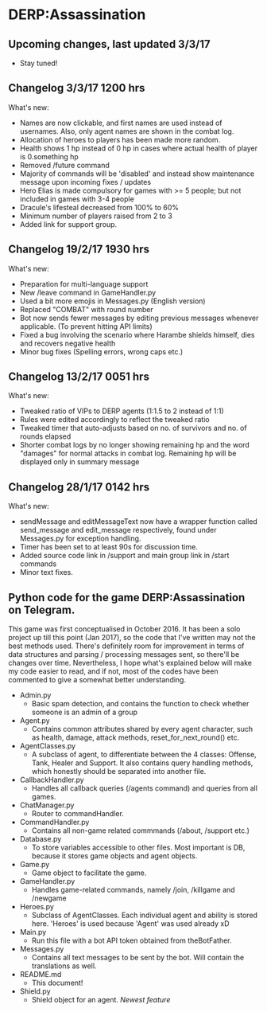 # DERP:Assassination

## Upcoming changes, last updated 3/3/17
- Stay tuned!

## Changelog 3/3/17 1200 hrs
What's new:
  - Names are now clickable, and first names are used instead of usernames. Also, only agent names are shown in the combat log.
  - Allocation of heroes to players has been made more random.
  - Health shows 1 hp instead of 0 hp in cases where actual health of player is 0.something hp
  - Removed /future command
  - Majority of commands will be 'disabled' and instead show maintenance message upon incoming fixes / updates
  - Hero Elias is made compulsory for games with >= 5 people; but not included in games with 3-4 people
  - Dracule's lifesteal decreased from 100% to 60%
  - Minimum number of players raised from 2 to 3
  - Added link for support group.
  
## Changelog 19/2/17 1930 hrs
What's new:
  - Preparation for multi-language support
  - New /leave command in GameHandler.py
  - Used a bit more emojis in Messages.py (English version)
  - Replaced "COMBAT" with round number
  - Bot now sends fewer messages by editing previous messages whenever applicable. (To prevent hitting API limits)
  - Fixed a bug involving the scenario where Harambe shields himself, dies and recovers negative health
  - Minor bug fixes (Spelling errors, wrong caps etc.)
  
## Changelog 13/2/17 0051 hrs
What's new:
  - Tweaked ratio of VIPs to DERP agents (1:1.5 to 2 instead of 1:1)
  - Rules were edited accordingly to reflect the tweaked ratio
  - Tweaked timer that auto-adjusts based on no. of survivors and no. of rounds elapsed
  - Shorter combat logs by no longer showing remaining hp and the word "damages" for normal attacks in combat log. Remaining hp will be displayed only in summary message

## Changelog 28/1/17 0142 hrs
What's new:
- sendMessage and editMessageText now have a wrapper function called send_message and edit_message respectively, found under Messages.py for exception handling.
- Timer has been set to at least 90s for discussion time.
- Added source code link in /support and main group link in /start commands
- Minor text fixes.

## Python code for the game DERP:Assassination on Telegram.

This game was first conceptualised in October 2016. It has been a solo project up till this point (Jan 2017), so the code that I've written may not the best methods used. There's definitely room for improvement in terms of data structures and parsing / processing messages sent, so there'll be changes over time.
Nevertheless, I hope what's explained below will make my code easier to read, and if not, most of the codes have been commented to give a somewhat better understanding. 

- Admin.py
  - Basic spam detection, and contains the function to check whether someone is an admin of a group
- Agent.py
  - Contains common attributes shared by every agent character, such as health, damage, attack methods, reset_for_next_round() etc.
- AgentClasses.py
  - A subclass of agent, to differentiate between the 4 classes: Offense, Tank, Healer and Support. It also contains query handling methods, which honestly should be separated into another file.
- CallbackHandler.py
  - Handles all callback queries (/agents command) and queries from all games.
- ChatManager.py
  - Router to commandHandler.
- CommandHandler.py
  - Contains all non-game related commmands (/about, /support etc.)
- Database.py
  - To store variables accessible to other files. Most important is DB, because it stores game objects and agent objects.
- Game.py
  - Game object to facilitate the game.
- GameHandler.py
  - Handles game-related commands, namely /join, /killgame and /newgame
- Heroes.py
  - Subclass of AgentClasses. Each individual agent and ability is stored here. 'Heroes' is used because 'Agent' was used already xD
- Main.py
  - Run this file with a bot API token obtained from theBotFather.
- Messages.py
  - Contains all text messages to be sent by the bot. Will contain the translations as well.
- README.md
  - This document!
- Shield.py
  - Shield object for an agent. *Newest feature*
